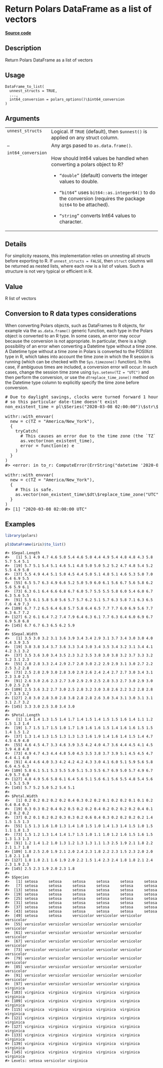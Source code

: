 

# Return Polars DataFrame as a list of vectors

[**Source code**](https://github.com/pola-rs/r-polars/tree/main/R/dataframe__frame.R#L982)

## Description

Return Polars DataFrame as a list of vectors

## Usage

<pre><code class='language-R'>DataFrame_to_list(
  unnest_structs = TRUE,
  ...,
  int64_conversion = polars_options()\$int64_conversion
)
</code></pre>

## Arguments

<table>
<tr>
<td style="white-space: nowrap; font-family: monospace; vertical-align: top">
<code id="DataFrame_to_list_:_unnest_structs">unnest_structs</code>
</td>
<td>
Logical. If <code>TRUE</code> (default), then
<code style="white-space: pre;">$unnest()</code> is applied on any
struct column.
</td>
</tr>
<tr>
<td style="white-space: nowrap; font-family: monospace; vertical-align: top">
<code id="DataFrame_to_list_:_...">…</code>
</td>
<td>
Any args pased to <code>as.data.frame()</code>.
</td>
</tr>
<tr>
<td style="white-space: nowrap; font-family: monospace; vertical-align: top">
<code id="DataFrame_to_list_:_int64_conversion">int64_conversion</code>
</td>
<td>

How should Int64 values be handled when converting a polars object to R?

<ul>
<li>

<code>“double”</code> (default) converts the integer values to double.

</li>
<li>

<code>“bit64”</code> uses <code>bit64::as.integer64()</code> to do the
conversion (requires the package <code>bit64</code> to be attached).

</li>
<li>

<code>“string”</code> converts Int64 values to character.

</li>
</ul>
</td>
</tr>
</table>

## Details

For simplicity reasons, this implementation relies on unnesting all
structs before exporting to R. If <code>unnest_structs = FALSE</code>,
then <code>struct</code> columns will be returned as nested lists, where
each row is a list of values. Such a structure is not very typical or
efficient in R.

## Value

R list of vectors

## Conversion to R data types considerations

When converting Polars objects, such as DataFrames to R objects, for
example via the <code>as.data.frame()</code> generic function, each type
in the Polars object is converted to an R type. In some cases, an error
may occur because the conversion is not appropriate. In particular,
there is a high possibility of an error when converting a Datetime type
without a time zone. A Datetime type without a time zone in Polars is
converted to the POSIXct type in R, which takes into account the time
zone in which the R session is running (which can be checked with the
<code>Sys.timezone()</code> function). In this case, if ambiguous times
are included, a conversion error will occur. In such cases, change the
session time zone using <code>Sys.setenv(TZ = "UTC")</code> and then
perform the conversion, or use the <code>$dt$replace_time_zone()</code>
method on the Datetime type column to explicitly specify the time zone
before conversion.

<pre># Due to daylight savings, clocks were turned forward 1 hour on Sunday, March 8, 2020, 2:00:00 am
# so this particular date-time doesn't exist
non_existent_time = pl\$Series("2020-03-08 02:00:00")\$str\$strptime(pl\$Datetime(), "%F %T")

withr::with_envvar(
  new = c(TZ = "America/New_York"),
  {
    tryCatch(
      # This causes an error due to the time zone (the `TZ` env var is affected).
      as.vector(non_existent_time),
      error = function(e) e
    )
  }
)
#&gt; &lt;error: in to_r: ComputeError(ErrString("datetime '2020-03-08 02:00:00' is non-existent in time zone 'America/New_York'. You may be able to use `non_existent='null'` to return `null` in this case.")) When calling: devtools::document()&gt;

withr::with_envvar(
  new = c(TZ = "America/New_York"),
  {
    # This is safe.
    as.vector(non_existent_time\$dt\$replace_time_zone("UTC"))
  }
)
#&gt; [1] "2020-03-08 02:00:00 UTC"
</pre>

## Examples

``` r
library(polars)

pl$DataFrame(iris)$to_list()
```

    #> $Sepal.Length
    #>   [1] 5.1 4.9 4.7 4.6 5.0 5.4 4.6 5.0 4.4 4.9 5.4 4.8 4.8 4.3 5.8 5.7 5.4 5.1
    #>  [19] 5.7 5.1 5.4 5.1 4.6 5.1 4.8 5.0 5.0 5.2 5.2 4.7 4.8 5.4 5.2 5.5 4.9 5.0
    #>  [37] 5.5 4.9 4.4 5.1 5.0 4.5 4.4 5.0 5.1 4.8 5.1 4.6 5.3 5.0 7.0 6.4 6.9 5.5
    #>  [55] 6.5 5.7 6.3 4.9 6.6 5.2 5.0 5.9 6.0 6.1 5.6 6.7 5.6 5.8 6.2 5.6 5.9 6.1
    #>  [73] 6.3 6.1 6.4 6.6 6.8 6.7 6.0 5.7 5.5 5.5 5.8 6.0 5.4 6.0 6.7 6.3 5.6 5.5
    #>  [91] 5.5 6.1 5.8 5.0 5.6 5.7 5.7 6.2 5.1 5.7 6.3 5.8 7.1 6.3 6.5 7.6 4.9 7.3
    #> [109] 6.7 7.2 6.5 6.4 6.8 5.7 5.8 6.4 6.5 7.7 7.7 6.0 6.9 5.6 7.7 6.3 6.7 7.2
    #> [127] 6.2 6.1 6.4 7.2 7.4 7.9 6.4 6.3 6.1 7.7 6.3 6.4 6.0 6.9 6.7 6.9 5.8 6.8
    #> [145] 6.7 6.7 6.3 6.5 6.2 5.9
    #> 
    #> $Sepal.Width
    #>   [1] 3.5 3.0 3.2 3.1 3.6 3.9 3.4 3.4 2.9 3.1 3.7 3.4 3.0 3.0 4.0 4.4 3.9 3.5
    #>  [19] 3.8 3.8 3.4 3.7 3.6 3.3 3.4 3.0 3.4 3.5 3.4 3.2 3.1 3.4 4.1 4.2 3.1 3.2
    #>  [37] 3.5 3.6 3.0 3.4 3.5 2.3 3.2 3.5 3.8 3.0 3.8 3.2 3.7 3.3 3.2 3.2 3.1 2.3
    #>  [55] 2.8 2.8 3.3 2.4 2.9 2.7 2.0 3.0 2.2 2.9 2.9 3.1 3.0 2.7 2.2 2.5 3.2 2.8
    #>  [73] 2.5 2.8 2.9 3.0 2.8 3.0 2.9 2.6 2.4 2.4 2.7 2.7 3.0 3.4 3.1 2.3 3.0 2.5
    #>  [91] 2.6 3.0 2.6 2.3 2.7 3.0 2.9 2.9 2.5 2.8 3.3 2.7 3.0 2.9 3.0 3.0 2.5 2.9
    #> [109] 2.5 3.6 3.2 2.7 3.0 2.5 2.8 3.2 3.0 3.8 2.6 2.2 3.2 2.8 2.8 2.7 3.3 3.2
    #> [127] 2.8 3.0 2.8 3.0 2.8 3.8 2.8 2.8 2.6 3.0 3.4 3.1 3.0 3.1 3.1 3.1 2.7 3.2
    #> [145] 3.3 3.0 2.5 3.0 3.4 3.0
    #> 
    #> $Petal.Length
    #>   [1] 1.4 1.4 1.3 1.5 1.4 1.7 1.4 1.5 1.4 1.5 1.5 1.6 1.4 1.1 1.2 1.5 1.3 1.4
    #>  [19] 1.7 1.5 1.7 1.5 1.0 1.7 1.9 1.6 1.6 1.5 1.4 1.6 1.6 1.5 1.5 1.4 1.5 1.2
    #>  [37] 1.3 1.4 1.3 1.5 1.3 1.3 1.3 1.6 1.9 1.4 1.6 1.4 1.5 1.4 4.7 4.5 4.9 4.0
    #>  [55] 4.6 4.5 4.7 3.3 4.6 3.9 3.5 4.2 4.0 4.7 3.6 4.4 4.5 4.1 4.5 3.9 4.8 4.0
    #>  [73] 4.9 4.7 4.3 4.4 4.8 5.0 4.5 3.5 3.8 3.7 3.9 5.1 4.5 4.5 4.7 4.4 4.1 4.0
    #>  [91] 4.4 4.6 4.0 3.3 4.2 4.2 4.2 4.3 3.0 4.1 6.0 5.1 5.9 5.6 5.8 6.6 4.5 6.3
    #> [109] 5.8 6.1 5.1 5.3 5.5 5.0 5.1 5.3 5.5 6.7 6.9 5.0 5.7 4.9 6.7 4.9 5.7 6.0
    #> [127] 4.8 4.9 5.6 5.8 6.1 6.4 5.6 5.1 5.6 6.1 5.6 5.5 4.8 5.4 5.6 5.1 5.1 5.9
    #> [145] 5.7 5.2 5.0 5.2 5.4 5.1
    #> 
    #> $Petal.Width
    #>   [1] 0.2 0.2 0.2 0.2 0.2 0.4 0.3 0.2 0.2 0.1 0.2 0.2 0.1 0.1 0.2 0.4 0.4 0.3
    #>  [19] 0.3 0.3 0.2 0.4 0.2 0.5 0.2 0.2 0.4 0.2 0.2 0.2 0.2 0.4 0.1 0.2 0.2 0.2
    #>  [37] 0.2 0.1 0.2 0.2 0.3 0.3 0.2 0.6 0.4 0.3 0.2 0.2 0.2 0.2 1.4 1.5 1.5 1.3
    #>  [55] 1.5 1.3 1.6 1.0 1.3 1.4 1.0 1.5 1.0 1.4 1.3 1.4 1.5 1.0 1.5 1.1 1.8 1.3
    #>  [73] 1.5 1.2 1.3 1.4 1.4 1.7 1.5 1.0 1.1 1.0 1.2 1.6 1.5 1.6 1.5 1.3 1.3 1.3
    #>  [91] 1.2 1.4 1.2 1.0 1.3 1.2 1.3 1.3 1.1 1.3 2.5 1.9 2.1 1.8 2.2 2.1 1.7 1.8
    #> [109] 1.8 2.5 2.0 1.9 2.1 2.0 2.4 2.3 1.8 2.2 2.3 1.5 2.3 2.0 2.0 1.8 2.1 1.8
    #> [127] 1.8 1.8 2.1 1.6 1.9 2.0 2.2 1.5 1.4 2.3 2.4 1.8 1.8 2.1 2.4 2.3 1.9 2.3
    #> [145] 2.5 2.3 1.9 2.0 2.3 1.8
    #> 
    #> $Species
    #>   [1] setosa     setosa     setosa     setosa     setosa     setosa    
    #>   [7] setosa     setosa     setosa     setosa     setosa     setosa    
    #>  [13] setosa     setosa     setosa     setosa     setosa     setosa    
    #>  [19] setosa     setosa     setosa     setosa     setosa     setosa    
    #>  [25] setosa     setosa     setosa     setosa     setosa     setosa    
    #>  [31] setosa     setosa     setosa     setosa     setosa     setosa    
    #>  [37] setosa     setosa     setosa     setosa     setosa     setosa    
    #>  [43] setosa     setosa     setosa     setosa     setosa     setosa    
    #>  [49] setosa     setosa     versicolor versicolor versicolor versicolor
    #>  [55] versicolor versicolor versicolor versicolor versicolor versicolor
    #>  [61] versicolor versicolor versicolor versicolor versicolor versicolor
    #>  [67] versicolor versicolor versicolor versicolor versicolor versicolor
    #>  [73] versicolor versicolor versicolor versicolor versicolor versicolor
    #>  [79] versicolor versicolor versicolor versicolor versicolor versicolor
    #>  [85] versicolor versicolor versicolor versicolor versicolor versicolor
    #>  [91] versicolor versicolor versicolor versicolor versicolor versicolor
    #>  [97] versicolor versicolor versicolor versicolor virginica  virginica 
    #> [103] virginica  virginica  virginica  virginica  virginica  virginica 
    #> [109] virginica  virginica  virginica  virginica  virginica  virginica 
    #> [115] virginica  virginica  virginica  virginica  virginica  virginica 
    #> [121] virginica  virginica  virginica  virginica  virginica  virginica 
    #> [127] virginica  virginica  virginica  virginica  virginica  virginica 
    #> [133] virginica  virginica  virginica  virginica  virginica  virginica 
    #> [139] virginica  virginica  virginica  virginica  virginica  virginica 
    #> [145] virginica  virginica  virginica  virginica  virginica  virginica 
    #> Levels: setosa versicolor virginica
